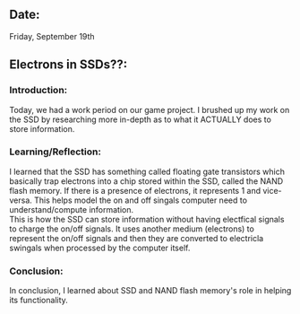 ## Date:
Friday, September 19th

## Electrons in SSDs??:

### Introduction:
Today, we had a work period on our game project. I brushed up my work on the SSD by researching more in-depth as to what it ACTUALLY does to store information. 

### Learning/Reflection:
I learned that the SSD has something called floating gate transistors which basically trap electrons into a chip stored within the SSD, called the NAND flash memory. If there is a presence of electrons, it represents 1 and vice-versa. This helps model the on and off singals computer need to understand/compute information. 
<br>
This is how the SSD can store information without having electfical signals to charge the on/off signals. It uses another medium (electrons) to represent the on/off signals and then they are converted to electricla swingals when processed by the computer itself.
### Conclusion:
In conclusion, I learned about SSD and NAND flash memory's role in helping its functionality. 
